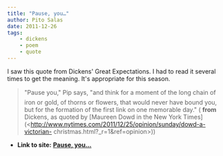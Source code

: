 ```yaml
---
title: "Pause, you…"
author: Pito Salas
date: 2011-12-26
tags:
    - dickens
    - poem
    - quote
---
```




I saw this quote from Dickens' Great Expectations. I had to read it several
times to get the meaning. It's appropriate for this season.

> "Pause you," Pip says, "and think for a moment of the long chain of iron
> or gold, of thorns or flowers, that would never have bound you, but for the
> formation of the first link on one memorable day." ( **from** Dickens, as
> quoted by [Maureen Dowd in the New York
> Times](<http://www.nytimes.com/2011/12/25/opinion/sunday/dowd-a-victorian-
> christmas.html?_r=1&ref=opinion>))


* **Link to site:** **[Pause, you…](None)**
